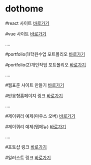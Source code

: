# dothome
#react 사이트
<a href="https://react100-class.web.app/#/">바로가기</a>

#vue 사이트
<a href="https://vue101-class.web.app/">바로가기</a>

‥‥

#portfolio(1)학원수업 포트폴리오
<a href="https://jiwon506.github.io/dothome1/index.html">바로가기</a>

#portfolio(2)개인작업 포트폴리오
<a href="https://jiwon506.github.io/dothome1/index.html">바로가기</a>

‥‥

#웹표준 사이트 만들기
<a href="https://jiwon506.github.io/dothome1/webstandard/index.html">바로가기</a>

#반응형홈페이지 링크
<a href="https://jiwon506.github.io/dothome1/responsive/index.html">바로가기</a>

‥‥

#제이쿼리 예제(마우스 오버)
<a href="https://jiwon506.github.io/dothome1/jQuery/jquery04_find.html">바로가기</a>

#제이쿼리 예제(탭메뉴)
<a href="https://jiwon506.github.io/dothome1/jQuery/jqeury05_addClass2.html">바로가기</a>

‥‥

#포토샵 링크
<a href="https://jiwon506.github.io/dothome1/photoshop/index.html">바로가기</a>

#일러스트 링크
<a href="https://jiwon506.github.io/dothome1/illustrator/index.html">바로가기</a>


